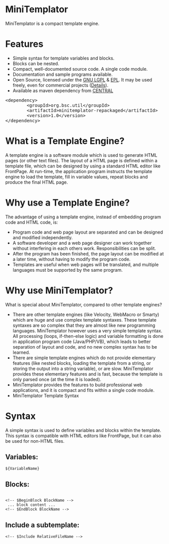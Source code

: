 # MiniTemplator

MiniTemplator is a compact template engine.

# Features

* Simple syntax for template variables and blocks.
* Blocks can be nested.
* Compact, well-documented source code. A single code module.
* Documentation and sample programs available.
* Open Source, licensed under the <a href="http://www.gnu.org/licenses/lgpl.html">GNU LGPL</a> & <a href="http://www.eclipse.org/legal">EPL</a>. It may be used freely, even for commercial projects (<a href="http://en.wikipedia.org/wiki/LGPL">Details</a>).
* Available as maven dependency from <a href="http://search.maven.org/#artifactdetails%7Corg.bsc.util%7Cminitemplator-repackaged%7C1.0%7Cmaven-plugin">CENTRAL</a>
<pre>
&lt;dependency>
        &lt;groupId>org.bsc.util&lt;/groupId>
        &lt;artifactId>minitemplator-repackaged&lt;/artifactId>
        &lt;version>1.0&lt;/version>
&lt;/dependency>
</pre>

# What is a Template Engine?

A template engine is a software module which is used to generate HTML pages (or other text files). The layout of a HTML page is defined within a template file, which can be designed by using a standard HTML editor like FrontPage. At run-time, the application program instructs the template engine to load the template, fill in variable values, repeat blocks and produce the final HTML page.

# Why use a Template Engine?

The advantage of using a template engine, instead of embedding program code and HTML code, is:

* Program code and web page layout are separated and can be designed and modified independently.
* A software developer and a web page designer can work together without interfering in each others work. Responsibilities can be split.
* After the program has been finished, the page layout can be modified at a later time, without having to modify the program code.
* Templates are useful when web pages will be translated, and multiple languages must be supported by the same program.

# Why use MiniTemplator?

What is special about MiniTemplator, compared to other template engines?

* There are other template engines (like Velocity, WebMacro or Smarty) which are huge and use complex template syntaxes. These template syntaxes are so complex that they are almost like new programming languages. MiniTemplator however uses a very simple template syntax. All processing (loops, if-then-else logic) and variable formatting is done in application program code (Java/PHP/VB), which leads to better separation of layout and code, and no new complex syntax has to be learned.
* There are simple template engines which do not provide elementary features (like nested blocks, loading the template from a string, or storing the output into a string variable), or are slow. MiniTemplator provides these elementary features and is fast, because the template is only parsed once (at the time it is loaded).
* MiniTemplator provides the features to build professional web applications, and it is compact and fits within a single code module.
* MiniTemplator Template Syntax

# Syntax

A simple syntax is used to define variables and blocks within the template. This syntax is compatible with HTML editors like FrontPage, but it can also be used for non-HTML files.

## Variables:
<pre><code>${VariableName}</code></pre>

## Blocks:
<pre><code>
&lt;!-- $BeginBlock BlockName --&gt;
 ... block content ...
&lt;!-- $EndBlock BlockName --&gt;
</code></pre>

## Include a subtemplate:
<pre><code>&lt;!-- $Include RelativeFileName --&gt;</code></pre>
